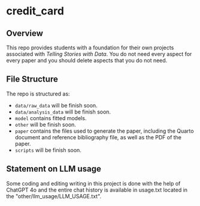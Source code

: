 # credit_card

## Overview

This repo provides students with a foundation for their own projects associated with *Telling Stories with Data*. You do not need every aspect for every paper and you should delete aspects that you do not need.


## File Structure

The repo is structured as:

-   `data/raw_data` will be finish soon.
-   `data/analysis_data` will be finish soon.
-   `model` contains fitted models. 
-   `other` will be finish soon.
-   `paper` contains the files used to generate the paper, including the Quarto document and reference bibliography file, as well as the PDF of the paper. 
-   `scripts` will be finish soon.

## Statement on LLM usage

Some coding and editing writing in this project is done with the help of ChatGPT 4o and the entire chat history is available in usage.txt located in the "other/llm_usage/LLM_USAGE.txt".
